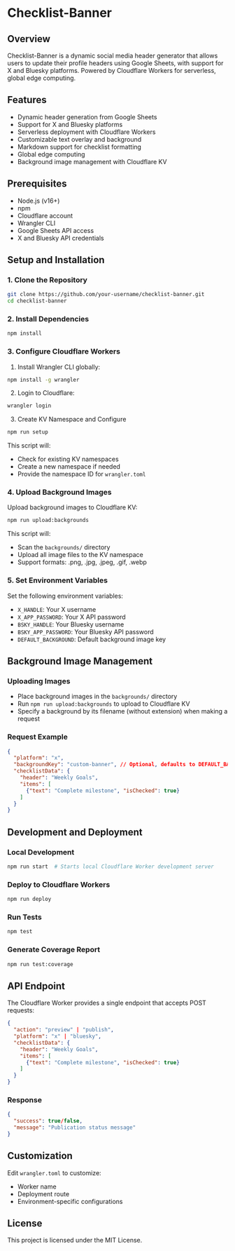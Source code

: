 # Checklist-Banner

## Overview

Checklist-Banner is a dynamic social media header generator that allows users to update their profile headers using Google Sheets, with support for X and Bluesky platforms. Powered by Cloudflare Workers for serverless, global edge computing.

## Features

- Dynamic header generation from Google Sheets
- Support for X and Bluesky platforms
- Serverless deployment with Cloudflare Workers
- Customizable text overlay and background
- Markdown support for checklist formatting
- Global edge computing
- Background image management with Cloudflare KV

## Prerequisites

- Node.js (v16+)
- npm
- Cloudflare account
- Wrangler CLI
- Google Sheets API access
- X and Bluesky API credentials

## Setup and Installation

### 1. Clone the Repository

```bash
git clone https://github.com/your-username/checklist-banner.git
cd checklist-banner
```

### 2. Install Dependencies

```bash
npm install
```

### 3. Configure Cloudflare Workers

1. Install Wrangler CLI globally:
```bash
npm install -g wrangler
```

2. Login to Cloudflare:
```bash
wrangler login
```

3. Create KV Namespace and Configure
```bash
npm run setup
```
This script will:
- Check for existing KV namespaces
- Create a new namespace if needed
- Provide the namespace ID for `wrangler.toml`

### 4. Upload Background Images

Upload background images to Cloudflare KV:
```bash
npm run upload:backgrounds
```

This script will:
- Scan the `backgrounds/` directory
- Upload all image files to the KV namespace
- Support formats: .png, .jpg, .jpeg, .gif, .webp

### 5. Set Environment Variables

Set the following environment variables:
- `X_HANDLE`: Your X username
- `X_APP_PASSWORD`: Your X API password
- `BSKY_HANDLE`: Your Bluesky username
- `BSKY_APP_PASSWORD`: Your Bluesky API password
- `DEFAULT_BACKGROUND`: Default background image key

## Background Image Management

### Uploading Images

- Place background images in the `backgrounds/` directory
- Run `npm run upload:backgrounds` to upload to Cloudflare KV
- Specify a background by its filename (without extension) when making a request

### Request Example

```json
{
  "platform": "x",
  "backgroundKey": "custom-banner", // Optional, defaults to DEFAULT_BACKGROUND
  "checklistData": {
    "header": "Weekly Goals",
    "items": [
      {"text": "Complete milestone", "isChecked": true}
    ]
  }
}
```

## Development and Deployment

### Local Development

```bash
npm run start  # Starts local Cloudflare Worker development server
```

### Deploy to Cloudflare Workers

```bash
npm run deploy
```

### Run Tests

```bash
npm test
```

### Generate Coverage Report

```bash
npm run test:coverage
```

## API Endpoint

The Cloudflare Worker provides a single endpoint that accepts POST requests:

```json
{
  "action": "preview" | "publish",
  "platform": "x" | "bluesky",
  "checklistData": {
    "header": "Weekly Goals",
    "items": [
      {"text": "Complete milestone", "isChecked": true}
    ]
  }
}
```

### Response

```json
{
  "success": true/false,
  "message": "Publication status message"
}
```

## Customization

Edit `wrangler.toml` to customize:
- Worker name
- Deployment route
- Environment-specific configurations

## License

This project is licensed under the MIT License.

